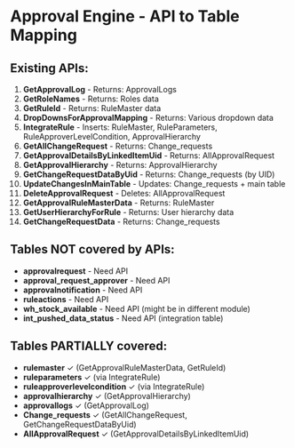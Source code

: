 # Approval Engine - API to Table Mapping

## Existing APIs:

1. **GetApprovalLog** - Returns: ApprovalLogs
2. **GetRoleNames** - Returns: Roles data
3. **GetRuleId** - Returns: RuleMaster data
4. **DropDownsForApprovalMapping** - Returns: Various dropdown data
5. **IntegrateRule** - Inserts: RuleMaster, RuleParameters, RuleApproverLevelCondition, ApprovalHierarchy
6. **GetAllChangeRequest** - Returns: Change_requests
7. **GetApprovalDetailsByLinkedItemUid** - Returns: AllApprovalRequest
8. **GetApprovalHierarchy** - Returns: ApprovalHierarchy
9. **GetChangeRequestDataByUid** - Returns: Change_requests (by UID)
10. **UpdateChangesInMainTable** - Updates: Change_requests + main table
11. **DeleteApprovalRequest** - Deletes: AllApprovalRequest
12. **GetApprovalRuleMasterData** - Returns: RuleMaster
13. **GetUserHierarchyForRule** - Returns: User hierarchy data
14. **GetChangeRequestData** - Returns: Change_requests

## Tables NOT covered by APIs:

- **approvalrequest** - Need API
- **approval_request_approver** - Need API
- **approvalnotification** - Need API
- **ruleactions** - Need API
- **wh_stock_available** - Need API (might be in different module)
- **int_pushed_data_status** - Need API (integration table)

## Tables PARTIALLY covered:

- **rulemaster** ✓ (GetApprovalRuleMasterData, GetRuleId)
- **ruleparameters** ✓ (via IntegrateRule)
- **ruleapproverlevelcondition** ✓ (via IntegrateRule)
- **approvalhierarchy** ✓ (GetApprovalHierarchy)
- **approvallogs** ✓ (GetApprovalLog)
- **Change_requests** ✓ (GetAllChangeRequest, GetChangeRequestDataByUid)
- **AllApprovalRequest** ✓ (GetApprovalDetailsByLinkedItemUid)

